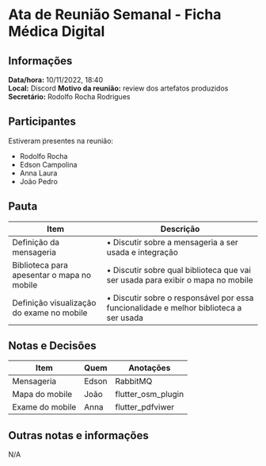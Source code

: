 # Ata de Reunião Semanal - Ficha Médica Digital

## Informações
**Data/hora:** 10/11/2022, 18:40  
**Local:** Discord
**Motivo da reunião:** review dos artefatos produzidos  
**Secretário:** Rodolfo Rocha Rodrigues

## Participantes
Estiveram presentes na reunião:
- Rodolfo Rocha 
- Edson Campolina 
- Anna Laura 
- João Pedro

## Pauta

Item | Descrição
---- | ----
Definição da mensageria | • Discutir sobre a mensageria a ser usada e integração
Biblioteca para apesentar o mapa no mobile | • Discutir sobre qual biblioteca que vai ser usada para exibir o mapa no mobile
Definição visualização do exame no mobile| • Discutir sobre o responsável por essa funcionalidade e melhor biblioteca a ser usada


## Notas e Decisões
Item | Quem | Anotações |
---- | ---- | ---- |
Mensageria| Edson | RabbitMQ |
Mapa do mobile | João | flutter_osm_plugin |
Exame do mobile | Anna  | flutter_pdfviwer |


## Outras notas e informações
N/A
